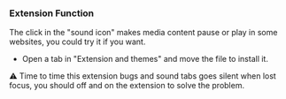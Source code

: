 ### Extension Function
<p>The click in the "sound icon" makes media content pause or play  in some websites, you could try it if you want.</p>

- Open a tab in "Extension and themes" and move the file to install it. 

⚠️ Time to time this extension bugs and sound tabs goes silent when lost focus, you should off and on the extension to solve the problem.
